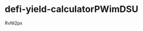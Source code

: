 # defi-yield-calculatorPWimDSU





























































RvNl2px

